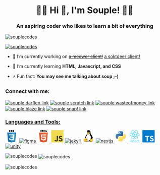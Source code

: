 <h1 align="center">🍜🍲 Hi 👋, I'm Souple! 🍜🍲</h1>
<h3 align="center">An aspiring coder who likes to learn a bit of everything</h3>

<p align="left"> <img src="https://komarev.com/ghpvc/?username=souplecodes&label=Profile%20views&color=0e75b6&style=flat" alt="souplecodes" /> </p>

<p align="left"> <a href="https://github.com/ryo-ma/github-profile-trophy"><img src="https://github-profile-trophy.vercel.app/?username=souplecodes" alt="souplecodes" /></a> </p>

- 🔭 I’m currently working on ~~[a meower client!](https://souplecodes.github.io/old-furrchat/)~~ [a soktdeer client!](https://souplecodes.github.io/deerchat)

- 🌱 I’m currently learning **HTML, Javascript, and CSS**

- ⚡ Fun fact: **You may see me talking about soup ;-)**

<h3 align="left">Connect with me:</h3>
<p align="left">
  <a href="https://darflen.com/users/souple" target="blank"><img align="center" src="https://static.darflen.com/uploads/medium/icon.jpg" alt="souple darflen link" height="30" width="30" /></a>
  <a href="https://scratch.mit.edu/users/sssouple" target="blank"><img align="center" src="scratch.mit.edu/favicon.ico" alt="souple scratch link" height="30" width="40" /></a>
   <a href="https://wasteof.money/users/souple" target="blank"><img align="center" src="https://api.wasteof.money/users/wasteof.money/picture" alt="souple wasteofmoney link" height="30" width="30" /></a>
  <a href="https://www.blazeapp.net/profile/souple/profile" target="blank"><img align="center" src="https://static.wixstatic.com/media/0a8e45_310070b118cb43949349ad26c5e787d8%7Emv2.png/v1/fill/w_192%2Ch_192%2Clg_1%2Cusm_0.66_1.00_0.01/0a8e45_310070b118cb43949349ad26c5e787d8%7Emv2.png" alt="souple blaze link" height="30" width="30" /></a>
  <a href="https://forum.snap.berkeley.edu/u/souple/summary" target="blank"><img align="center" src="https://cdn.forum.snap.berkeley.edu/optimized/1X/971404ec1bfd7c4380d80420183f8f79e237e007_2_180x180.png" alt="souple snap! link" height="30" width="30"
</p>

<h3 align="left">Languages and Tools:</h3>
<p align="left"> <a href="https://www.w3schools.com/css/" target="_blank" rel="noreferrer"> <img src="https://raw.githubusercontent.com/devicons/devicon/master/icons/css3/css3-original-wordmark.svg" alt="css3" width="40" height="40"/> </a> <a href="https://www.figma.com/" target="_blank" rel="noreferrer"> <img src="https://www.vectorlogo.zone/logos/figma/figma-icon.svg" alt="figma" width="40" height="40"/> </a> <a href="https://www.w3.org/html/" target="_blank" rel="noreferrer"> <img src="https://raw.githubusercontent.com/devicons/devicon/master/icons/html5/html5-original-wordmark.svg" alt="html5" width="40" height="40"/> </a> <a href="https://developer.mozilla.org/en-US/docs/Web/JavaScript" target="_blank" rel="noreferrer"> <img src="https://raw.githubusercontent.com/devicons/devicon/master/icons/javascript/javascript-original.svg" alt="javascript" width="40" height="40"/> </a> <a href="https://jekyllrb.com/" target="_blank" rel="noreferrer"> <img src="https://www.vectorlogo.zone/logos/jekyllrb/jekyllrb-icon.svg" alt="jekyll" width="40" height="40"/> </a> <a href="https://www.linux.org/" target="_blank" rel="noreferrer"> <img src="https://raw.githubusercontent.com/devicons/devicon/master/icons/linux/linux-original.svg" alt="linux" width="40" height="40"/> </a> <a href="https://nextjs.org/" target="_blank" rel="noreferrer"> <img src="https://cdn.worldvectorlogo.com/logos/nextjs-2.svg" alt="nextjs" width="40" height="40"/> </a> <a href="https://www.python.org" target="_blank" rel="noreferrer"> <img src="https://raw.githubusercontent.com/devicons/devicon/master/icons/python/python-original.svg" alt="python" width="40" height="40"/> </a> <a href="https://reactjs.org/" target="_blank" rel="noreferrer"> <img src="https://raw.githubusercontent.com/devicons/devicon/master/icons/react/react-original-wordmark.svg" alt="react" width="40" height="40"/> </a> <a href="https://www.typescriptlang.org/" target="_blank" rel="noreferrer"> <img src="https://raw.githubusercontent.com/devicons/devicon/master/icons/typescript/typescript-original.svg" alt="typescript" width="40" height="40"/> </a> <a href="https://unity.com/" target="_blank" rel="noreferrer"> <img src="https://www.vectorlogo.zone/logos/unity3d/unity3d-icon.svg" alt="unity" width="40" height="40"/> </a> </p>

<p><img align="left" src="https://github-readme-stats.vercel.app/api/top-langs?username=souplecodes&show_icons=true&locale=en&layout=compact" alt="souplecodes" /></p>

<p>&nbsp;<img align="center" src="https://github-readme-stats.vercel.app/api?username=souplecodes&show_icons=true&locale=en" alt="souplecodes" /></p>

<p><img align="center" src="https://github-readme-streak-stats.herokuapp.com/?user=souplecodes&" alt="souplecodes" /></p>
